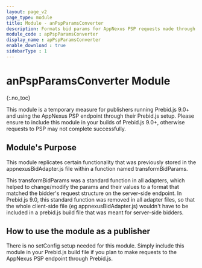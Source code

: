 ```yaml
---
layout: page_v2
page_type: module
title: Module - anPspParamsConverter
description: Formats bid params for AppNexus PSP requests made through Prebid.js.
module_code : apPspParamsConverter
display_name : apPspParamsConverter
enable_download : true
sidebarType : 1
---
```


# anPspParamsConverter Module

{:.no_toc}

This module is a temporary measure for publishers running Prebid.js 9.0+ and using the AppNexus PSP endpoint through their Prebid.js setup. Please ensure to include this module in your builds of Prebid.js 9.0+, otherwise requests to PSP may not complete successfully.

## Module's Purpose

This module replicates certain functionality that was previously stored in the appnexusBidAdapter.js file within a function named transformBidParams.

This transformBidParams was a standard function in all adapters, which helped to change/modify the params and their values to a format that matched the bidder's request structure on the server-side endpoint. In Prebid.js 9.0, this standard function was removed in all adapter files, so that the whole client-side file (eg appnexusBidAdapter.js) wouldn't have to be included in a prebid.js build file that was meant for server-side bidders.

## How to use the module as a publisher

There is no setConfig setup needed for this module.  Simply include this module in your Prebid.js build file if you plan to make requests to the AppNexus PSP endpoint through Prebid.js.
